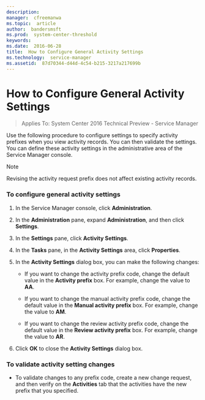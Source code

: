 ```yaml
---
description:  
manager:  cfreemanwa
ms.topic:  article
author:  bandersmsft
ms.prod:  system-center-threshold
keywords:  
ms.date:  2016-06-28
title:  How to Configure General Activity Settings
ms.technology:  service-manager
ms.assetid:  87d70344-d44d-4c54-b215-3217a217699b
---
```


# How to Configure General Activity Settings

>Applies To: System Center 2016 Technical Preview - Service Manager

Use the following procedure to configure settings to specify activity prefixes when you view activity records. You can then validate the settings. You can define these activity settings in the administrative area of the Service Manager console.

> [!NOTE]
> Revising the activity request prefix does not affect existing activity records.

### To configure general activity settings

1.  In the Service Manager console, click **Administration**.

2.  In the **Administration** pane, expand **Administration**, and then click **Settings**.

3.  In the **Settings** pane, click **Activity Settings**.

4.  In the **Tasks** pane, in the **Activity Settings** area, click **Properties**.

5.  In the **Activity Settings** dialog box, you can make the following changes:

    -   If you want to change the activity prefix code, change the default value in the **Activity prefix** box. For example, change the value to **AA**.

    -   If you want to change the manual activity prefix code, change the default value in the **Manual activity prefix** box. For example, change the value to **AM**.

    -   If you want to change the review activity prefix code, change the default value in the **Review activity prefix** box. For example, change the value to **AR**.

6.  Click **OK** to close the **Activity Settings** dialog box.

### To validate activity setting changes

-   To validate changes to any prefix code, create a new change request, and then verify on the **Activities** tab that the activities have the new prefix that you specified.




